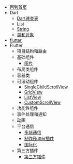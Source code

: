 * [回到首页](/)
* Dart
  * [Dart速查表](flutter/dart/dart.md)
  * [List](flutter/dart/list.md)
  * [String](flutter/dart/string.md)
  * [类和对象](flutter/dart/class.md)
* [flutter](flutter/flutter.md)
* Flutter
  * 项目结构和路由
  * 基础组件
    * [图片](/flutter/widget/image.md)
  * 布局类组件
  * 容器类
  * 可滚动组件
    * [SingleChildScrollView](scrollview/SingleChildScrollView.md)
    * [GridView](scrollview/GridView.md)
    * [ListView](scrollview/ListView.md)
    * [CustomScrollView](scrollview/CustomScrollView.md)
  * 功能性组件
  * 事件处理和通知
  * 动画
  * 平台通信
    * [多端通信](flutter/package/channel.md)
    * [制作Flutter插件](flutter/package/package.md)
    * [国际化](flutter/package/localizations.md)
  * 第三方插件
    * [第三方插件](flutter/thirdparty/thirdpart.md) 